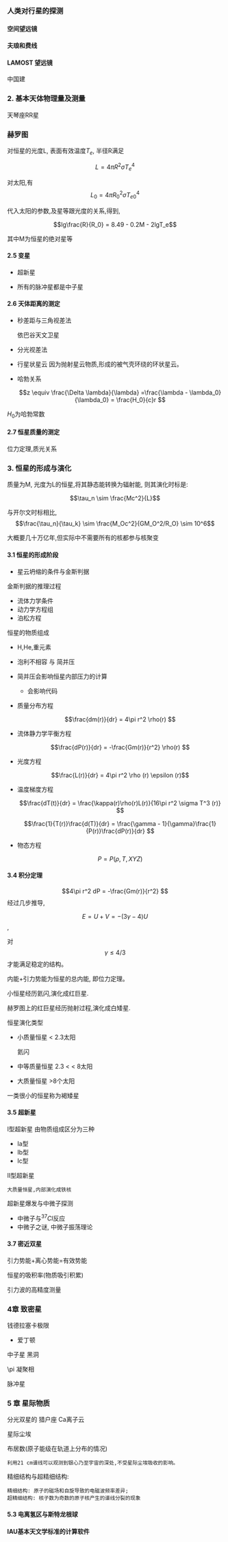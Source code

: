 ### 人类对行星的探测

#### 空间望远镜

#### 夫琅和费线

#### LAMOST 望远镜
中国建

### 2. 基本天体物理量及测量

天琴座RR星

### 赫罗图
对恒星的光度L, 表面有效温度$T_e$, 半径R满足

$$L = 4 \pi R^2 \sigma T_e^{4}$$

对太阳,有
$$L_0 = 4 \pi R_0^2 \sigma T_{e0}^{4}$$

代入太阳的参数,及星等跟光度的关系,得到,  

$$lg\frac{R}{R_0} = 8.49 - 0.2M - 2lgT_e$$

其中M为恒星的绝对星等

#### 2.5 变星

- 超新星

- 所有的脉冲星都是中子星


#### 2.6 天体距离的测定
- 秒差距与三角视差法

  依巴谷天文卫星

- 分光视差法

- 行星状星云
    因为抛射星云物质,形成的被气壳环绕的环状星云。

- 哈勃关系

    $$z \equiv \frac{\Delta \lambda}{\lambda}
    =\frac{\lambda - \lambda_0}{\lambda_0}
    = \frac{H_0}{c}r
    $$

$H_0$为哈勃常数

#### 2.7 恒星质量的测定

位力定理,质光关系

### 3. 恒星的形成与演化
质量为M, 光度为L的恒星,将其静态能转换为辐射能, 则其演化时标是:

$$\tau_n \sim \frac{Mc^2}{L}$$

与开尔文时标相比,
$$\frac{\tau_n}{\tau_k} \sim \frac{M_Oc^2}{GM_O^2/R_O} \sim 10^6$$

大概要几十万亿年,但实际中不需要所有的核都参与核聚变

#### 3.1 恒星的形成阶段
- 星云坍缩的条件与金斯判据

金斯判据的推理过程  
-    流体力学条件  
-    动力学方程组  
-    泊松方程

恒星的物质组成

- H,He,重元素
- 泡利不相容 与 简并压
- 简并压会影响恒星内部压力的计算
    - 会影响代码

- 质量分布方程

    $$\frac{dm(r)}{dr} = 4\pi r^2 \rho(r) $$

- 流体静力学平衡方程

    $$\frac{dP(r)}{dr} = -\frac{Gm(r)}{r^2} \rho(r) $$

- 光度方程

    $$\frac{L(r)}{dr} = 4\pi r^2 \rho (r) \epsilon (r)$$

- 温度梯度方程

    $$\frac{dT(t)}{dr} = \frac{\kappa(r)\rho(r)L(r)}{16\pi r^2 \sigma T^3 (r)} $$

    $$\frac{1}{T(r)}\frac{d(T)}{dr} = \frac{\gamma - 1}{\gamma}\frac{1}{P(r)}\frac{dP(r)}{dr} $$

- 物态方程

    $$P = P(\rho, T, XYZ) $$

#### 3.4 积分定理

$$4\pi r^2 dP = -\frac{Gm(r)}{r^2} $$
经过几步推导,

$$E = U + V = -(3\gamma - 4)U$$,

对 $$\gamma \leq 4/3$$ 才能满足稳定的结构。

内能+引力势能为恒星的总内能, 即位力定理。

小恒星经历氦闪,演化成红巨星.

赫罗图上的红巨星经历抛射过程,演化成白矮星.



恒星演化类型

- 小质量恒星 < 2.3太阳

    氦闪

- 中等质量恒星  2.3 < < 8太阳

- 大质量恒星 >8个太阳

一类很小的恒星称为褐矮星

#### 3.5 超新星

I型超新星 由物质组成区分为三种
  - Ia型
  - Ib型
  - Ic型

II型超新星

    大质量恒星,内部演化成铁核

超新星爆发与中微子探测

- 中微子与${^{37}}Cl$反应
- 中微子之谜, 中微子振荡理论

#### 3.7 密近双星

引力势能+离心势能=有效势能

恒星的吸积率(物质吸引积累)

引力波的高精度测量

### 4章 致密星

钱德拉塞卡极限
- 爱丁顿

中子星
    黑洞

\pi 凝聚相

脉冲星

### 5 章 星际物质

分光双星的 猎户座 Ca离子云

星际尘埃

布居数(原子能级在轨道上分布的情况)

    利用21 cm谱线可以观测到银心乃至宇宙的深处,不受星际尘埃吸收的影响。

精细结构与超精细结构:

    精细结构: 原子的磁场和自旋导致的电磁波频率差异;
    超精细结构: 核子数为奇数的原子核产生的谱线分裂的现象

#### 5.3 电离氢区与斯特龙根球


#### IAU基本天文学标准的计算软件
